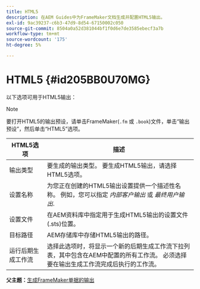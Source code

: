 ```yaml
---
title: HTML5
description: 在AEM Guides中为FrameMaker文档生成并配置HTML5输出。
exl-id: 9ac39237-c6b3-47d9-8d54-67150002c050
source-git-commit: 8504a0a52d381044bf1f0d6e7de3585ebecf3a7b
workflow-type: tm+mt
source-wordcount: '175'
ht-degree: 5%

---
```


# HTML5 {#id205BB0U70MG}

以下选项可用于HTML5输出：

>[!NOTE]
>
> 要打开HTML5的输出预设，请单击FrameMaker\(`.fm` 或 `.book`\)文件，单击“输出预设”，然后单击“HTML5”选项。

| HTML5选项 | 描述 |
|------------|-----------|
| 输出类型 | 要生成的输出类型。 要生成HTML5输出，请选择HTML5选项。 |
| 设置名称 | 为您正在创建的HTML5输出设置提供一个描述性名称。 例如，您可以指定 *内部客户输出* 或 *最终用户输出*. |
| 设置文件 | 在AEM资料库中指定用于生成HTML5输出的设置文件\(.sts\)位置。 |
| 目标路径 | AEM存储库中存储HTML5输出的路径。 |
| 运行后期生成工作流 | 选择此选项时，将显示一个新的后期生成工作流下拉列表，其中包含在AEM中配置的所有工作流。 必须选择要在输出生成工作流完成后执行的工作流。 |

**父主题：**[&#x200B;生成FrameMaker单据的输出](fm-output-generatation.md)
